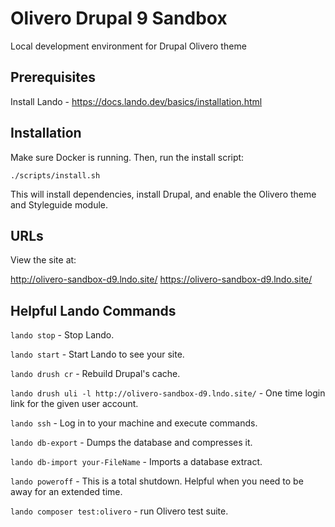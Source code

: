 # Olivero Drupal 9 Sandbox

Local development environment for Drupal Olivero theme

## Prerequisites

Install Lando - https://docs.lando.dev/basics/installation.html

## Installation

Make sure Docker is running. Then, run the install script:

  `./scripts/install.sh`

This will install dependencies, install Drupal, and enable the Olivero theme and Styleguide module.

## URLs

View the site at:

http://olivero-sandbox-d9.lndo.site/
https://olivero-sandbox-d9.lndo.site/

## Helpful Lando Commands

`lando stop` - Stop Lando.

`lando start` - Start Lando to see your site.

`lando drush cr` - Rebuild Drupal's cache.

`lando drush uli -l http://olivero-sandbox-d9.lndo.site/` - One time login link for the given user account.

`lando ssh` -  Log in to your machine and execute commands.

`lando db-export` - Dumps the database and compresses it.

`lando db-import your-FileName` - Imports a database extract.

`lando poweroff` - This is a total shutdown. Helpful when you need to be away for an extended time.

`lando composer test:olivero` - run Olivero test suite.
